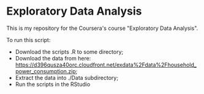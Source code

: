 Exploratory Data Analysis
=========================

This is my repository for the Coursera's course "Exploratory Data Analysis".

To run this script:
* Download the scripts .R to some directory;
* Download the data from here: https://d396qusza40orc.cloudfront.net/exdata%2Fdata%2Fhousehold_power_consumption.zip;
* Extract the data into ./Data subdirectory;
* Run the scripts in the RStudio

